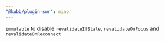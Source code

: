 ```yaml
---
"@kubb/plugin-swr": minor
---
```


`immutable` to disable `revalidateIfStale`, `revalidateOnFocus` and `revalidateOnReconnect`
